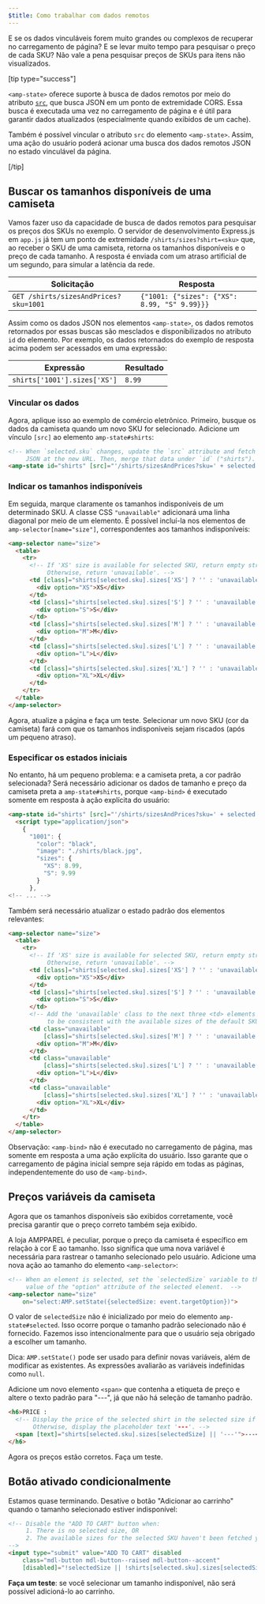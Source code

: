 ```yaml
---
$title: Como trabalhar com dados remotos
---
```


E se os dados vinculáveis forem muito grandes ou complexos de recuperar no carregamento de página? E se levar muito tempo para pesquisar o preço de cada SKU? Não vale a pena pesquisar preços de SKUs para itens não visualizados.

[tip type="success"]

`<amp-state>` oferece suporte à busca de dados remotos por meio do atributo [`src`](/pt_br/docs/reference/components/amp-bind.html#attributes), que busca JSON em um ponto de extremidade CORS. Essa busca é executada uma vez no carregamento de página e é útil para garantir dados atualizados (especialmente quando exibidos de um cache).

Também é possível vincular o atributo `src` do elemento `<amp-state>`. Assim, uma ação do usuário poderá acionar uma busca dos dados remotos JSON no estado vinculável da página.

[/tip]

## Buscar os tamanhos disponíveis de uma camiseta

Vamos fazer uso da capacidade de busca de dados remotos para pesquisar os preços dos SKUs no exemplo. O servidor de desenvolvimento Express.js em `app.js` já tem um ponto de extremidade `/shirts/sizes?shirt=<sku>` que, ao receber o SKU de uma camiseta, retorna os tamanhos disponíveis e o preço de cada tamanho. A resposta é enviada com um atraso artificial de um segundo, para simular a latência da rede.

|  Solicitação                              |  Resposta |
|---------------------------------------|-----------|
| `GET /shirts/sizesAndPrices?sku=1001` | `{"1001: {"sizes": {"XS": 8.99, "S" 9.99}}}` |

Assim como os dados JSON nos elementos `<amp-state>`, os dados remotos retornados por essas buscas são mesclados e disponibilizados no atributo `id` do elemento. Por exemplo, os dados retornados do exemplo de resposta acima podem ser acessados em uma expressão:

|  Expressão                  |  Resultado |
|------------------------------|---------|
| `shirts['1001'].sizes['XS']` | `8.99`  |

### Vincular os dados

Agora, aplique isso ao exemplo de comércio eletrônico. Primeiro, busque os dados da camiseta quando um novo SKU for selecionado. Adicione um vínculo `[src]` ao elemento `amp-state#shirts`:

```html
<!-- When `selected.sku` changes, update the `src` attribute and fetch
     JSON at the new URL. Then, merge that data under `id` ("shirts"). -->
<amp-state id="shirts" [src]="'/shirts/sizesAndPrices?sku=' + selected.sku">
```

### Indicar os tamanhos indisponíveis

Em seguida, marque claramente os tamanhos indisponíveis de um determinado SKU. A classe CSS `"unavailable"` adicionará uma linha diagonal por meio de um elemento. É possível incluí-la nos elementos de `amp-selector[name="size"]`, correspondentes aos tamanhos indisponíveis:

```html
<amp-selector name="size">
  <table>
    <tr>
      <!-- If 'XS' size is available for selected SKU, return empty string.
           Otherwise, return 'unavailable'. -->
      <td [class]="shirts[selected.sku].sizes['XS'] ? '' : 'unavailable'">
        <div option="XS">XS</div>
      </td>
      <td [class]="shirts[selected.sku].sizes['S'] ? '' : 'unavailable'">
        <div option="S">S</div>
      </td>
      <td [class]="shirts[selected.sku].sizes['M'] ? '' : 'unavailable'">
        <div option="M">M</div>
      </td>
      <td [class]="shirts[selected.sku].sizes['L'] ? '' : 'unavailable'">
        <div option="L">L</div>
      </td>
      <td [class]="shirts[selected.sku].sizes['XL'] ? '' : 'unavailable'">
        <div option="XL">XL</div>
      </td>
    </tr>
  </table>
</amp-selector>
```

Agora, atualize a página e faça um teste. Selecionar um novo SKU (cor da camiseta) fará com que os tamanhos indisponíveis sejam riscados (após um pequeno atraso).

### Especificar os estados iniciais

No entanto, há um pequeno problema: e a camiseta preta, a cor padrão selecionada?  Será necessário adicionar os dados de tamanho e preço da camiseta preta a `amp-state#shirts`, porque `<amp-bind>` é executado somente em resposta à ação explícita do usuário:

```html
<amp-state id="shirts" [src]="'/shirts/sizesAndPrices?sku=' + selected.sku">
  <script type="application/json">
    {
      "1001": {
        "color": "black",
        "image": "./shirts/black.jpg",
        "sizes": {
          "XS": 8.99,
          "S": 9.99
        }
      },
<!-- ... -->
```

Também será necessário atualizar o estado padrão dos elementos relevantes:

```html
<amp-selector name="size">
  <table>
    <tr>
      <!-- If 'XS' size is available for selected SKU, return empty string.
           Otherwise, return 'unavailable'. -->
      <td [class]="shirts[selected.sku].sizes['XS'] ? '' : 'unavailable'">
        <div option="XS">XS</div>
      </td>
      <td [class]="shirts[selected.sku].sizes['S'] ? '' : 'unavailable'">
        <div option="S">S</div>
      </td>
      <!-- Add the 'unavailable' class to the next three <td> elements
           to be consistent with the available sizes of the default SKU. -->
      <td class="unavailable"
          [class]="shirts[selected.sku].sizes['M'] ? '' : 'unavailable'">
        <div option="M">M</div>
      </td>
      <td class="unavailable"
          [class]="shirts[selected.sku].sizes['L'] ? '' : 'unavailable'">
        <div option="L">L</div>
      </td>
      <td class="unavailable"
          [class]="shirts[selected.sku].sizes['XL'] ? '' : 'unavailable'">
        <div option="XL">XL</div>
      </td>
    </tr>
  </table>
</amp-selector>
```

Observação: `<amp-bind>` não é executado no carregamento de página, mas somente em resposta a uma ação explícita do usuário. Isso garante que o carregamento de página inicial sempre seja rápido em todas as páginas, independentemente do uso de `<amp-bind>`.

## Preços variáveis da camiseta

Agora que os tamanhos disponíveis são exibidos corretamente, você precisa garantir que o preço correto também seja exibido.

A loja AMPPAREL é peculiar, porque o preço da camiseta é específico em relação à cor E ao tamanho. Isso significa que uma nova variável é necessária para rastrear o tamanho selecionado pelo usuário. Adicione uma nova ação ao tamanho do elemento `<amp-selector>`:

```html
<!-- When an element is selected, set the `selectedSize` variable to the
     value of the "option" attribute of the selected element.  -->
<amp-selector name="size"
    on="select:AMP.setState({selectedSize: event.targetOption})">
```

O valor de `selectedSize` não é inicializado por meio do elemento `amp-state#selected`. Isso ocorre porque o tamanho padrão selecionado não é fornecido. Fazemos isso intencionalmente para que o usuário seja obrigado a escolher um tamanho.

Dica: `AMP.setState()` pode ser usado para definir novas variáveis, além de modificar as existentes. As expressões avaliarão as variáveis indefinidas como `null`.

Adicione um novo elemento `<span>` que contenha a etiqueta de preço e altere o texto padrão para "---", já que não há seleção de tamanho padrão.

```html
<h6>PRICE :
  <!-- Display the price of the selected shirt in the selected size if available.
       Otherwise, display the placeholder text '---'. -->
  <span [text]="shirts[selected.sku].sizes[selectedSize] || '---'">---</span>
</h6>
```

Agora os preços estão corretos. Faça um teste.

## Botão ativado condicionalmente

Estamos quase terminando. Desative o botão "Adicionar ao carrinho" quando o tamanho selecionado estiver indisponível:

```html
<!-- Disable the "ADD TO CART" button when:
     1. There is no selected size, OR
     2. The available sizes for the selected SKU haven't been fetched yet
-->
<input type="submit" value="ADD TO CART" disabled
    class="mdl-button mdl-button--raised mdl-button--accent"
    [disabled]="!selectedSize || !shirts[selected.sku].sizes[selectedSize]">
```

**Faça um teste**: se você selecionar um tamanho indisponível, não será possível adicioná-lo ao carrinho.
